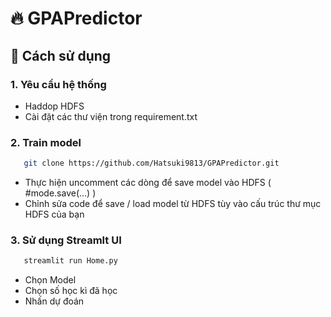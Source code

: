 # 🔥 GPAPredictor
## 📖 Cách sử dụng 
### 1. Yêu cầu hệ thống
- Haddop HDFS
- Cài đặt các thư viện trong requirement.txt
### 2. Train model
```bash
   git clone https://github.com/Hatsuki9813/GPAPredictor.git
   ```
- Thực hiện uncomment các dòng để save model vào HDFS ( #mode.save(...) )
- Chỉnh sửa code để save / load model từ HDFS tùy vào cấu trúc thư mục HDFS của bạn
### 3. Sử dụng Streamlt UI
```bash
   streamlit run Home.py
   ```
- Chọn Model
- Chọn số học kì đã học
- Nhấn dự đoán
